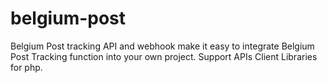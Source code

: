 # belgium-post
Belgium Post tracking API and webhook make it easy to integrate Belgium Post Tracking function into your own project. Support APIs Client Libraries for php.
